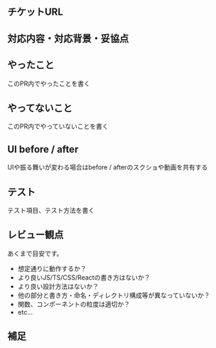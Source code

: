 ## チケットURL

## 対応内容・対応背景・妥協点

## やったこと

このPR内でやったことを書く

## やってないこと

このPR内でやっていないことを書く

## UI before / after

UIや振る舞いが変わる場合はbefore / afterのスクショや動画を共有する

## テスト

テスト項目、テスト方法を書く

## レビュー観点

あくまで目安です。

- 想定通りに動作するか？
- より良いJS/TS/CSS/Reactの書き方はないか？
- より良い設計方法はないか？
- 他の部分と書き方・命名・ディレクトリ構成等が異なっていないか？
- 関数、コンポーネントの粒度は適切か？
- etc...

## 補足

